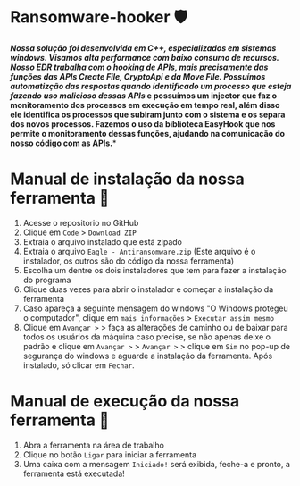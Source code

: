 # Ransomware-hooker 🛡️
***Nossa solução foi desenvolvida em C++, especializados em sistemas windows. Visamos alta performance com baixo consumo de recursos. Nosso EDR trabalha com o hooking de APIs, mais precisamente das funções das APIs Create File, CryptoApi e da Move File. Possuímos automatizção das respostas quando identificado um processo que esteja fazendo uso malicioso dessas APIs* e possuímos um injector que faz o monitoramento dos processos em execução em tempo real, além disso ele identifica os processos que subiram junto com o sistema e os separa dos novos processos. Fazemos o uso da biblioteca EasyHook que nos permite o monitoramento dessas funções, ajudando na comunicação do nosso código com as APIs.***

# Manual de instalação da nossa ferramenta 📜
1. Acesse o repositorio no GitHub 
2. Clique em ```Code``` > ```Download ZIP```
3. Extraia o arquivo instalado que está zipado
4. Extraia o arquivo ```Eagle - Antiransomware.zip``` (Este arquivo é o instalador, os outros são do código da nossa ferramenta)
5. Escolha um dentre os dois instaladores que tem para fazer a instalação do programa
6. Clique duas vezes para abrir o instalador e começar a instalação da ferramenta
7. Caso apareça a seguinte mensagem do windows "O Windows protegeu o computador", clique em ```mais informações``` > ```Executar assim mesmo```
8. Clique em ```Avançar >``` > faça as alterações de caminho ou de baixar para todos os usuários da máquina caso precise, se não apenas deixe o padrão e clique em ```Avançar >``` > ```Avançar >``` > clique em ```Sim``` no pop-up de segurança do windows e aguarde a instalação da ferramenta. Após instalado, só clicar em ```Fechar```.

# Manual de execução da nossa ferramenta 🤺
1. Abra a ferramenta na área de trabalho
2. Clique no botão ```Ligar``` para iniciar a ferramenta
3. Uma caixa com a mensagem ```Iniciado!``` será exibida, feche-a e pronto, a ferramenta está executada! 
